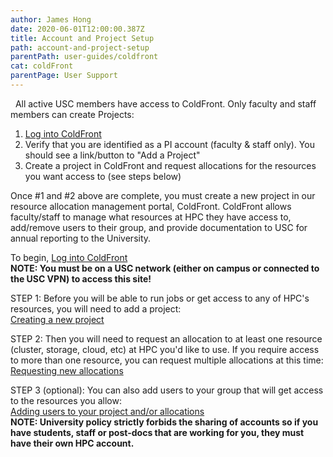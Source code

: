 ```yaml
---
author: James Hong
date: 2020-06-01T12:00:00.387Z
title: Account and Project Setup
path: account-and-project-setup
parentPath: user-guides/coldfront
cat: coldFront
parentPage: User Support
---
```


&nbsp;
All active USC members have access to ColdFront.  Only faculty and staff members can create Projects:
1. [Log into ColdFront](https://hpcaccount.usc.edu/)
2. Verify that you are identified as a PI account (faculty & staff only).  You should see a link/button to "Add a Project"
3. Create a project in ColdFront and request allocations for the resources you want access to (see steps below)

Once #1 and #2 above are complete, you must create a new project in our resource allocation management portal, ColdFront.  ColdFront allows faculty/staff to manage what resources at HPC they have access to, add/remove users to their group, and provide documentation to USC for annual reporting to the University.


To begin, [Log into ColdFront](https://hpcaccount.usc.edu/)  
**NOTE:  You must be on a USC network (either on campus or connected to the USC VPN) to access this site!**


STEP 1:  Before you will be able to run jobs or get access to any of HPC's resources, you will need to add a project:  
[Creating a new project](create-a-new-project)


STEP 2:  Then you will need to request an allocation to at least one resource (cluster, storage, cloud, etc) at HPC you'd like to use.  If you require access to more than one resource, you can request multiple allocations at this time:  
[Requesting new allocations](requesting-new-allocation)



STEP 3 (optional): You can also add users to your group that will get access to the resources you allow:  
[Adding users to your project and/or allocations](adding-users-to-project-or-allocation)  
**NOTE: University policy strictly forbids the sharing of accounts so if you have students, staff or post-docs that are working for you, they must have their own HPC account.**


